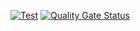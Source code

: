 [![Test](https://github.com/mqwerty/service-manager/workflows/Test/badge.svg)](https://github.com/mqwerty/service-manager/actions?query=workflow%3ATest)
[![Quality Gate Status](https://sonarcloud.io/api/project_badges/measure?project=mqwerty_service-manager&metric=alert_status)](https://sonarcloud.io/dashboard?id=mqwerty_service-manager)
